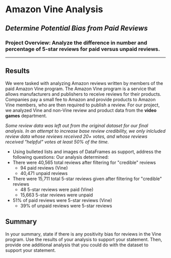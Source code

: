 # Amazon Vine Analysis
## *Determine Potential Bias from Paid Reviews*
### Project Overview: Analyze the difference in number and percentage of 5-star reviews for paid versus unpaid reviews.
---

## Results

We were tasked with analyzing Amazon reviews written by members of the paid Amazon Vine program.  The Amazon Vine program is a service that allows manufacturers and publishers to receive reviews for their products. Companies pay a small fee to Amazon and provide products to Amazon Vine members, who are then required to publish a review.  For our project, we analyzed Vine and non-Vine review and product data from the **video games** department.

*Some review data was left out from the original dataset for our final analysis.  In an attempt to increase base review credibility, we only inlcluded review data whose reviews received 20+ votes, and whose reviews received "helpful" votes at least 50% of the time.* 

- Using bulleted lists and images of DataFrames as support, address the following questions:
Our analysis determined:
- There were 40,565 total reviews after filtering for "credible" reviews
  - 94 paid reviews (Vine)
  - 40,471 unpaid reviews
- There were 15,711 total 5-star reviews given after filtering for "credible" reviews
  - 48 5-star reviews were paid (Vine)
  - 15,663 5-star reviews were unpaid
- 51% of paid reviews were 5-star reviews (Vine)
  - 39% of unpaid reviews were 5-star reviews


## Summary

In your summary, state if there is any positivity bias for reviews in the Vine program. Use the results of your analysis to support your statement. Then, provide one additional analysis that you could do with the dataset to support your statement.
